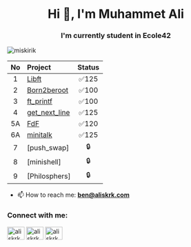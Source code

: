 <h1 align="center">Hi 👋, I'm Muhammet Ali</h1>
<h3 align="center">I'm currently student in Ecole42</h3>

<p align="left"> <img src="https://komarev.com/ghpvc/?username=miskirik&label=Profile%20views&color=0e75b6&style=flat" alt="miskirik" /> </p>

| No  | Project                                     | Status |
| :-: | :------------------------------------------ | :----: |
| 1   | [Libft](../../../libft)               | ✅125  |
| 2   | [Born2beroot](../../../born2beroot)                               | ✅100  |
| 3   | [ft_printf](../../../ft_printf)                | ✅100  |  
| 4   | [get_next_line](../../../get_next_line)     | ✅125  |  
| 5A  | [FdF](../../../FdF)                                         | ✅120     |
| 6A  | [minitalk](../../../minitalk)              | ✅125  |
| 7   | [push_swap]            | 🔒     | 
| 8   | [minishell]                                 | 🔒     | 
| 9   | [Philosphers]                               | 🔒     |  

- 📫 How to reach me: **ben@aliskrk.com**

<h3 align="left">Connect with me:</h3>
<p align="left">
<a href="https://twitter.com/aliskrk" target="blank"><img align="center" src="https://raw.githubusercontent.com/rahuldkjain/github-profile-readme-generator/master/src/images/icons/Social/twitter.svg" alt="aliskrk" height="30" width="40" /></a>
<a href="https://linkedin.com/in/aliskrk" target="blank"><img align="center" src="https://raw.githubusercontent.com/rahuldkjain/github-profile-readme-generator/master/src/images/icons/Social/linked-in-alt.svg" alt="aliskrk" height="30" width="40" /></a>
<a href="https://instagram.com/aliskrk2" target="blank"><img align="center" src="https://raw.githubusercontent.com/rahuldkjain/github-profile-readme-generator/master/src/images/icons/Social/instagram.svg" alt="aliskrk2" height="30" width="40" /></a>
</p>
